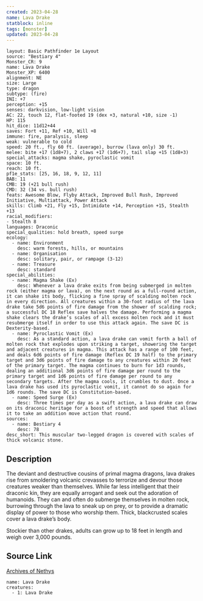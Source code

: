 ```yaml
---
created: 2023-04-28
name: Lava Drake
statblock: inline
tags: [monster]
updated: 2023-04-28
---
```

```statblock
layout: Basic Pathfinder 1e Layout
source: "Bestiary 4"
Monster_CR: 9
name: Lava Drake
Monster_XP: 6400
alignment: NE
size: Large
type: dragon
subtype: (fire)
INI: +7
perception: +15
senses: darkvision, low-light vision
AC: 22, touch 12, flat-footed 19 (dex +3, natural +10, size -1)
HP: 115
hit_dice: 11d12+44
saves: Fort +11, Ref +10, Will +8
immune: fire, paralysis, sleep
weak: vulnerable to cold
speed: 20 ft., fly 60 ft. (average), burrow (lava only) 30 ft.
melee: bite +17 (1d8+7), 2 claws +17 (1d6+7), tail slap +15 (1d8+3)
special_attacks: magma shake, pyroclastic vomit
space: 10 ft.
reach: 10 ft.
pf1e_stats: [25, 16, 18, 9, 12, 11]
BAB: 11
CMB: 19 (+21 bull rush)
CMD: 32 (34 vs. bull rush)
feats: Awesome Blow, Flyby Attack, Improved Bull Rush, Improved Initiative, Multiattack, Power Attack
skills: Climb +21, Fly +15, Intimidate +14, Perception +15, Stealth +13
racial_modifiers:
- Stealth 8
languages: Draconic
special_qualities: hold breath, speed surge
ecology:
  - name: Environment
    desc: warm forests, hills, or mountains
  - name: Organisation
    desc: solitary, pair, or rampage (3-12)
  - name: Treasure
    desc: standard
special_abilities:
  - name: Magma Shake (Ex)
    desc: Whenever a lava drake exits from being submerged in molten rock (either magma or lava), on the next round as a full-round action, it can shake its body, flicking a fine spray of scalding molten rock in every direction. All creatures within a 30-foot radius of the lava drake take 5d6 points of fire damage from the shower of scalding rock; a successful DC 18 Reflex save halves the damage. Performing a magma shake clears the drake’s scales of all excess molten rock and it must resubmerge itself in order to use this attack again. The save DC is Dexterity-based.
  - name: Pyroclastic Vomit (Ex)
    desc: As a standard action, a lava drake can vomit forth a ball of molten rock that explodes upon striking a target, showering the target and adjacent creatures in magma. This attack has a range of 100 feet, and deals 6d6 points of fire damage (Reflex DC 19 half) to the primary target and 3d6 points of fire damage to any creatures within 20 feet of the primary target. The magma continues to burn for 1d3 rounds, dealing an additional 3d6 points of fire damage per round to the primary target and 1d6 points of fire damage per round to any secondary targets. After the magma cools, it crumbles to dust. Once a lava drake has used its pyroclastic vomit, it cannot do so again for 1d6 rounds. The save DC is Constitution-based.
  - name: Speed Surge (Ex)
    desc: Three times per day as a swift action, a lava drake can draw on its draconic heritage for a boost of strength and speed that allows it to take an addition move action that round.
sources:
  - name: Bestiary 4
    desc: 78
desc_short: This muscular two-legged dragon is covered with scales of thick volcanic stone.
```
## Description
The deviant and destructive cousins of primal magma dragons, lava drakes rise from smoldering volcanic crevasses to terrorize and devour those creatures weaker than themselves. While far less intelligent that their draconic kin, they are equally arrogant and seek out the adoration of humanoids. They can and often do submerge themselves in molten rock, burrowing through the lava to sneak up on prey, or to provide a dramatic display of power to those who worship them. Thick, blackcrusted scales cover a lava drake’s body.

Stockier than other drakes, adults can grow up to 18 feet in length and weigh over 3,000 pounds.
## Source Link
[Archives of Nethys](https://aonprd.com/MonsterDisplay.aspx?ItemName=Lava%20Drake)
```encounter-table
name: Lava Drake
creatures:
  - 1: Lava Drake
```
